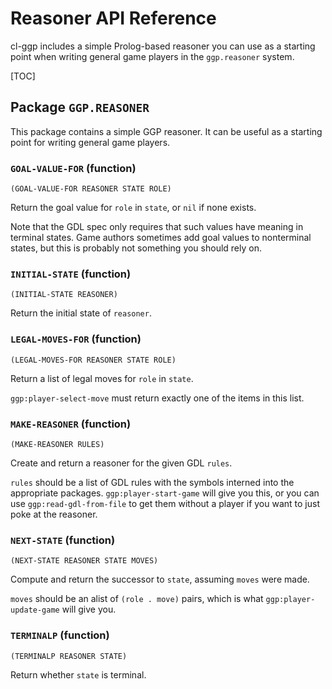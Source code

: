 # Reasoner API Reference

cl-ggp includes a simple Prolog-based reasoner you can use as a starting point when writing general game players in the `ggp.reasoner` system.

  [TOC]

## Package `GGP.REASONER`

This package contains a simple GGP reasoner.  It can be useful as a starting point for writing general game players.

### `GOAL-VALUE-FOR` (function)

    (GOAL-VALUE-FOR REASONER STATE ROLE)

Return the goal value for `role` in `state`, or `nil` if none exists.

  Note that the GDL spec only requires that such values have meaning in terminal
  states.  Game authors sometimes add goal values to nonterminal states, but
  this is probably not something you should rely on.

  

### `INITIAL-STATE` (function)

    (INITIAL-STATE REASONER)

Return the initial state of `reasoner`.

### `LEGAL-MOVES-FOR` (function)

    (LEGAL-MOVES-FOR REASONER STATE ROLE)

Return a list of legal moves for `role` in `state`.

  `ggp:player-select-move` must return exactly one of the items in this list.

  

### `MAKE-REASONER` (function)

    (MAKE-REASONER RULES)

Create and return a reasoner for the given GDL `rules`.

  `rules` should be a list of GDL rules with the symbols interned into the
  appropriate packages.  `ggp:player-start-game` will give you this, or you can
  use `ggp:read-gdl-from-file` to get them without a player if you want to just
  poke at the reasoner.

  

### `NEXT-STATE` (function)

    (NEXT-STATE REASONER STATE MOVES)

Compute and return the successor to `state`, assuming `moves` were made.

  `moves` should be an alist of `(role . move)` pairs, which is what
  `ggp:player-update-game` will give you.

  

### `TERMINALP` (function)

    (TERMINALP REASONER STATE)

Return whether `state` is terminal.

